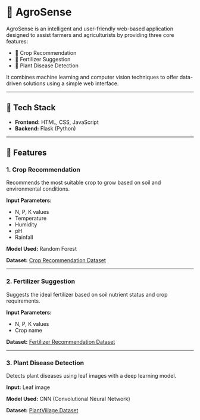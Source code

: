 # 🌾 AgroSense

AgroSense is an intelligent and user-friendly web-based application designed to assist farmers and agriculturists by providing three core features:

- 🌱 Crop Recommendation
- 🧪 Fertilizer Suggestion
- 🌿 Plant Disease Detection

It combines machine learning and computer vision techniques to offer data-driven solutions using a simple web interface.

---

## 🔧 Tech Stack

- **Frontend:** HTML, CSS, JavaScript
- **Backend:** Flask (Python)

---

## 🚀 Features

### 1. Crop Recommendation
Recommends the most suitable crop to grow based on soil and environmental conditions.

**Input Parameters:**
- N, P, K values
- Temperature
- Humidity
- pH
- Rainfall

**Model Used:** Random Forest

**Dataset:** [Crop Recommendation Dataset](https://www.kaggle.com/datasets/varshitanalluri/crop-recommendation-dataset)

---

### 2. Fertilizer Suggestion
Suggests the ideal fertilizer based on soil nutrient status and crop requirements.

**Input Parameters:**
- N, P, K values
- Crop name

**Dataset:** [Fertilizer Recommendation Dataset](https://drive.google.com/drive/folders/1V3KJWqhOseXrU3R2PkGaloM5kNSnoq1u?usp=sharing)

---

### 3. Plant Disease Detection
Detects plant diseases using leaf images with a deep learning model.

**Input:** Leaf image

**Model Used:** CNN (Convolutional Neural Network)

**Dataset:** [PlantVillage Dataset](https://www.kaggle.com/datasets/abdallahalidev/plantvillage-dataset)

